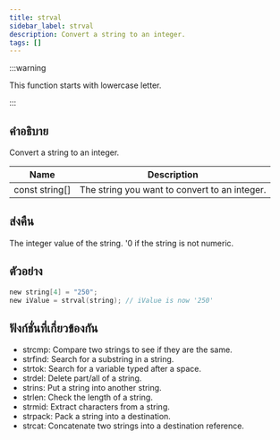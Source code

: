 ```yaml
---
title: strval
sidebar_label: strval
description: Convert a string to an integer.
tags: []
---
```


:::warning

This function starts with lowercase letter.

:::

## คำอธิบาย

Convert a string to an integer.

| Name           | Description                                   |
| -------------- | --------------------------------------------- |
| const string[] | The string you want to convert to an integer. |

## ส่งคืน

The integer value of the string. '0 if the string is not numeric.

## ตัวอย่าง

```c
new string[4] = "250";
new iValue = strval(string); // iValue is now '250'
```

## ฟังก์ชั่นที่เกี่ยวข้องกัน

- strcmp: Compare two strings to see if they are the same.
- strfind: Search for a substring in a string.
- strtok: Search for a variable typed after a space.
- strdel: Delete part/all of a string.
- strins: Put a string into another string.
- strlen: Check the length of a string.
- strmid: Extract characters from a string.
- strpack: Pack a string into a destination.
- strcat: Concatenate two strings into a destination reference.
